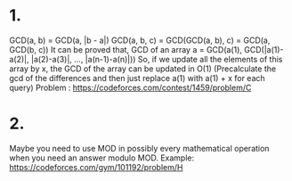 # 1.
GCD(a, b) = GCD(a, |b - a|)
GCD(a, b, c) = GCD(GCD(a, b), c) = GCD(a, GCD(b, c))
It can be proved that,
GCD of an array a = GCD(a(1), GCD(|a(1)-a(2)|, |a(2)-a(3)|, ..., |a(n-1)-a(n)|))
So, if we update all the elements of this array by x, the GCD of the array can be updated in O(1)
(Precalculate the gcd of the differences and then just replace a(1) with a(1) + x for each query)
Problem : https://codeforces.com/contest/1459/problem/C

# 2.
Maybe you need to use MOD in possibly every mathematical operation when you need an answer modulo MOD.
Example: https://codeforces.com/gym/101192/problem/H

